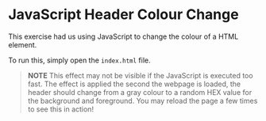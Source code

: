 # JavaScript Header Colour Change

This exercise had us using JavaScript to change the colour of a HTML element.

To run this, simply open the `index.html` file.

> **NOTE**
> This effect may not be visible if the JavaScript is executed too fast.
> The effect is applied the second the webpage is loaded, the header should
> change from a gray colour to a random HEX value for the background and
> foreground. You may reload the page a few times to see this in action!
